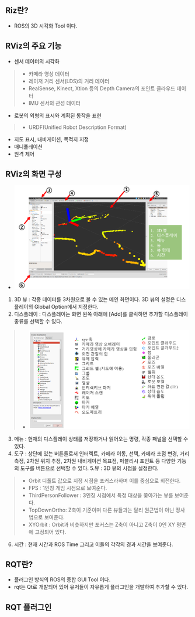 ## Riz란? 
* ROS의 3D 시각화 Tool 이다.

## RViz의 주요 기능
* 센서 데이터의 시각화 
> * 카메라 영상 데이터
> * 레이저 거리 센서(LDS)의 거리 데이터
> * RealSense, Kinect, Xtion 등의 Depth Camera의 포인트 클라우드 데이터 
> * IMU 센서의 관성 데이터 
* 로봇의 외형의 표시와 계획된 동작을 표현 
> * URDF(Unified Robot Description Format)
* 지도 표시, 내비게이션, 목적지 지정
* 매니퓰레이션
* 원격 제어

## RViz의 화면 구성
* <img src="./img/ROS029.png" width="700" /> 
1. 3D 뷰 : 각종 데이터를 3차원으로 볼 수 있는 메인 화면이다. 3D 뷰의 설정은 디스플레이의 Global Option에서 지정한다.
2. 디스플레이 : 디스플레이는 화면 왼쪽 아래에 [Add]를 클릭하면 추가할 디스플레이 종류를 선택할 수 있다. 
> * <img src="./img/ROS030.png" width="700" />
3. 메뉴 : 현재의 디스플레이 상태를 저장하거나 읽어오는 명령, 각종 패널을 선택할 수 있다. 
4. 도구 : 상단에 있는 버튼들로서 인터렉트, 카메라 이동, 선택, 카메라 초점 변경, 거리 측정, 2차원 위치 추정, 2차원 내비게이션 목표점, 퍼블리시 포인트 등 다양한 기능의 도구를 버튼으로 선택할 수 있다. 
5.뷰 : 3D 뷰의 시점을 설정한다. 
> * Orbit 디폴트 값으로 지정 시점을 포커스라하며 이를 중심으로 회전한다. 
> * FPS : 1인칭 게임 시점으로 보여준다. 
> *  ThirdPersonFollower : 3인칭 시점에서 특정 대상을 쫓아가는 뷰를 보여준다. 
> *  TopDownOrtho: Z축이 기준이며 다른 뷰들과는 달리 원근법이 아닌 정사법으로 보여준다. 
> *  XYOrbit : Orbit과 비슷하지만 포커스는 Z축이 아니고 Z축이 0인 XY 평면에 고정되어 있다. 
6. 시간 : 현재 시간과 ROS Time 그리고 이들의 각각의 경과 시간을 보여준다. 

## RQT란?
* 플러그인 방식의 ROS의 종합 GUI Tool 이다.
* rqt는 Qt로 개발되어 있어 유저들이 자유롭게 플러그인을 개발하여 추가할 수 있다. 

## RQT 플러그인 
